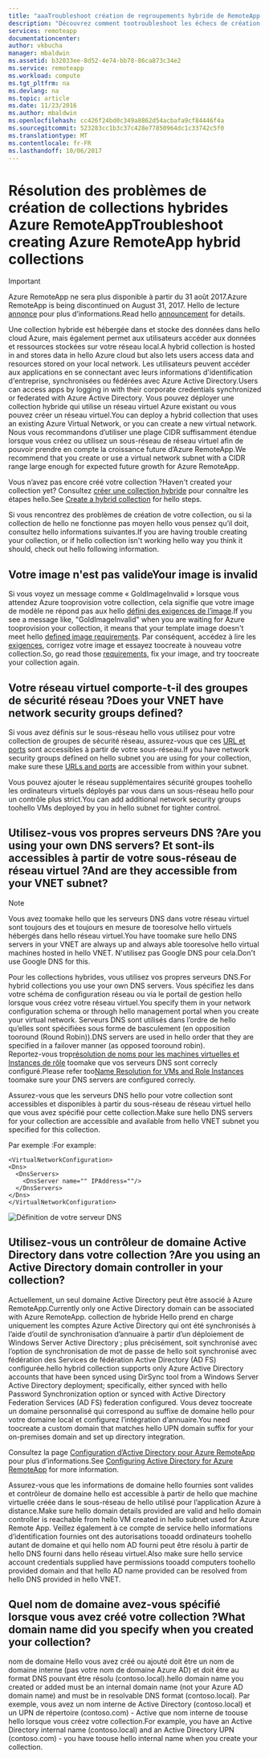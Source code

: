 ```yaml
---
title: "aaaTroubleshoot création de regroupements hybride de RemoteApp | Documents Microsoft"
description: "Découvrez comment tootroubleshoot les échecs de création de collection hybride de RemoteApp"
services: remoteapp
documentationcenter: 
author: vkbucha
manager: mbaldwin
ms.assetid: b32033ee-8d52-4e74-bb78-86ca873c34e2
ms.service: remoteapp
ms.workload: compute
ms.tgt_pltfrm: na
ms.devlang: na
ms.topic: article
ms.date: 11/23/2016
ms.author: mbaldwin
ms.openlocfilehash: cc426f24bd0c349a8862d54acbafa9cf84446f4a
ms.sourcegitcommit: 523283cc1b3c37c428e77850964dc1c33742c5f0
ms.translationtype: MT
ms.contentlocale: fr-FR
ms.lasthandoff: 10/06/2017
---
```

# <a name="troubleshoot-creating-azure-remoteapp-hybrid-collections"></a><span data-ttu-id="3cbd6-103">Résolution des problèmes de création de collections hybrides Azure RemoteApp</span><span class="sxs-lookup"><span data-stu-id="3cbd6-103">Troubleshoot creating Azure RemoteApp hybrid collections</span></span>
> [!IMPORTANT]
> <span data-ttu-id="3cbd6-104">Azure RemoteApp ne sera plus disponible à partir du 31 août 2017.</span><span class="sxs-lookup"><span data-stu-id="3cbd6-104">Azure RemoteApp is being discontinued on August 31, 2017.</span></span> <span data-ttu-id="3cbd6-105">Hello de lecture [annonce](https://go.microsoft.com/fwlink/?linkid=821148) pour plus d’informations.</span><span class="sxs-lookup"><span data-stu-id="3cbd6-105">Read hello [announcement](https://go.microsoft.com/fwlink/?linkid=821148) for details.</span></span>
> 
> 

<span data-ttu-id="3cbd6-106">Une collection hybride est hébergée dans et stocke des données dans hello cloud Azure, mais également permet aux utilisateurs accéder aux données et ressources stockées sur votre réseau local.</span><span class="sxs-lookup"><span data-stu-id="3cbd6-106">A hybrid collection is hosted in and stores data in hello Azure cloud but also lets users access data and resources stored on your local network.</span></span> <span data-ttu-id="3cbd6-107">Les utilisateurs peuvent accéder aux applications en se connectant avec leurs informations d'identification d'entreprise, synchronisées ou fédérées avec Azure Active Directory.</span><span class="sxs-lookup"><span data-stu-id="3cbd6-107">Users can access apps by logging in with their corporate credentials synchronized or federated with Azure Active Directory.</span></span> <span data-ttu-id="3cbd6-108">Vous pouvez déployer une collection hybride qui utilise un réseau virtuel Azure existant ou vous pouvez créer un réseau virtuel.</span><span class="sxs-lookup"><span data-stu-id="3cbd6-108">You can deploy a hybrid collection that uses an existing Azure Virtual Network, or you can create a new virtual network.</span></span> <span data-ttu-id="3cbd6-109">Nous vous recommandons d’utiliser une plage CIDR suffisamment étendue lorsque vous créez ou utilisez un sous-réseau de réseau virtuel afin de pouvoir prendre en compte la croissance future d’Azure RemoteApp.</span><span class="sxs-lookup"><span data-stu-id="3cbd6-109">We recommend that you create or use a virtual network subnet with a CIDR range large enough for expected future growth for Azure RemoteApp.</span></span>

<span data-ttu-id="3cbd6-110">Vous n’avez pas encore créé votre collection ?</span><span class="sxs-lookup"><span data-stu-id="3cbd6-110">Haven't created your collection yet?</span></span> <span data-ttu-id="3cbd6-111">Consultez [créer une collection hybride](remoteapp-create-hybrid-deployment.md) pour connaître les étapes hello.</span><span class="sxs-lookup"><span data-stu-id="3cbd6-111">See [Create a hybrid collection](remoteapp-create-hybrid-deployment.md) for hello steps.</span></span>

<span data-ttu-id="3cbd6-112">Si vous rencontrez des problèmes de création de votre collection, ou si la collection de hello ne fonctionne pas moyen hello vous pensez qu’il doit, consultez hello informations suivantes.</span><span class="sxs-lookup"><span data-stu-id="3cbd6-112">If you are having trouble creating your collection, or if hello collection isn't working hello way you think it should, check out hello following information.</span></span>

## <a name="your-image-is-invalid"></a><span data-ttu-id="3cbd6-113">Votre image n'est pas valide</span><span class="sxs-lookup"><span data-stu-id="3cbd6-113">Your image is invalid</span></span>
<span data-ttu-id="3cbd6-114">Si vous voyez un message comme « GoldImageInvalid » lorsque vous attendez Azure tooprovision votre collection, cela signifie que votre image de modèle ne répond pas aux hello [défini des exigences de l’image](remoteapp-imagereqs.md).</span><span class="sxs-lookup"><span data-stu-id="3cbd6-114">If you see a message like, "GoldImageInvalid" when you are waiting for Azure tooprovision your collection, it means that your template image doesn't meet hello [defined image requirements](remoteapp-imagereqs.md).</span></span> <span data-ttu-id="3cbd6-115">Par conséquent, accédez à lire les [exigences](remoteapp-imagereqs.md), corrigez votre image et essayez toocreate à nouveau votre collection.</span><span class="sxs-lookup"><span data-stu-id="3cbd6-115">So, go read those [requirements](remoteapp-imagereqs.md), fix your image, and try toocreate your collection again.</span></span>

## <a name="does-your-vnet-have-network-security-groups-defined"></a><span data-ttu-id="3cbd6-116">Votre réseau virtuel comporte-t-il des groupes de sécurité réseau ?</span><span class="sxs-lookup"><span data-stu-id="3cbd6-116">Does your VNET have network security groups defined?</span></span>
<span data-ttu-id="3cbd6-117">Si vous avez définis sur le sous-réseau hello vous utilisez pour votre collection de groupes de sécurité réseau, assurez-vous que ces [URL et ports](remoteapp-ports.md) sont accessibles à partir de votre sous-réseau.</span><span class="sxs-lookup"><span data-stu-id="3cbd6-117">If you have network security groups defined on hello subnet you are using for your collection, make sure these [URLs and ports](remoteapp-ports.md) are accessible from within your subnet.</span></span>

<span data-ttu-id="3cbd6-118">Vous pouvez ajouter le réseau supplémentaires sécurité groupes toohello les ordinateurs virtuels déployés par vous dans un sous-réseau hello pour un contrôle plus strict.</span><span class="sxs-lookup"><span data-stu-id="3cbd6-118">You can add additional network security groups toohello VMs deployed by you in hello subnet for tighter control.</span></span>

## <a name="are-you-using-your-own-dns-servers-and-are-they-accessible-from-your-vnet-subnet"></a><span data-ttu-id="3cbd6-119">Utilisez-vous vos propres serveurs DNS ?</span><span class="sxs-lookup"><span data-stu-id="3cbd6-119">Are you using your own DNS servers?</span></span> <span data-ttu-id="3cbd6-120">Et sont-ils accessibles à partir de votre sous-réseau de réseau virtuel ?</span><span class="sxs-lookup"><span data-stu-id="3cbd6-120">And are they accessible from your VNET subnet?</span></span>
> [!NOTE]
> <span data-ttu-id="3cbd6-121">Vous avez toomake hello que les serveurs DNS dans votre réseau virtuel sont toujours des et toujours en mesure de tooresolve hello virtuels hébergés dans hello réseau virtuel.</span><span class="sxs-lookup"><span data-stu-id="3cbd6-121">You have toomake sure hello DNS servers in your VNET are always up and always able tooresolve hello virtual machines hosted in hello VNET.</span></span> <span data-ttu-id="3cbd6-122">N'utilisez pas Google DNS pour cela.</span><span class="sxs-lookup"><span data-stu-id="3cbd6-122">Don't use Google DNS for this.</span></span>
> 
> 

<span data-ttu-id="3cbd6-123">Pour les collections hybrides, vous utilisez vos propres serveurs DNS.</span><span class="sxs-lookup"><span data-stu-id="3cbd6-123">For hybrid collections you use your own DNS servers.</span></span> <span data-ttu-id="3cbd6-124">Vous spécifiez les dans votre schéma de configuration réseau ou via le portail de gestion hello lorsque vous créez votre réseau virtuel.</span><span class="sxs-lookup"><span data-stu-id="3cbd6-124">You specify them in your network configuration schema or through hello management portal when you create your virtual network.</span></span> <span data-ttu-id="3cbd6-125">Serveurs DNS sont utilisés dans l’ordre de hello qu’elles sont spécifiées sous forme de basculement (en opposition tooround (Round Robin)).</span><span class="sxs-lookup"><span data-stu-id="3cbd6-125">DNS servers are used in hello order that they are specified in a failover manner (as opposed tooround robin).</span></span>  
<span data-ttu-id="3cbd6-126">Reportez-vous trop[résolution de noms pour les machines virtuelles et Instances de rôle](../virtual-network/virtual-networks-name-resolution-for-vms-and-role-instances.md) toomake que vos serveurs DNS sont correcly configuré.</span><span class="sxs-lookup"><span data-stu-id="3cbd6-126">Please refer too[Name Resolution for VMs and Role Instances](../virtual-network/virtual-networks-name-resolution-for-vms-and-role-instances.md) toomake sure your DNS servers are configured correcly.</span></span>

<span data-ttu-id="3cbd6-127">Assurez-vous que les serveurs DNS hello pour votre collection sont accessibles et disponibles à partir du sous-réseau de réseau virtuel hello que vous avez spécifié pour cette collection.</span><span class="sxs-lookup"><span data-stu-id="3cbd6-127">Make sure hello DNS servers for your collection are accessible and available from hello VNET subnet you specified for this collection.</span></span>

<span data-ttu-id="3cbd6-128">Par exemple :</span><span class="sxs-lookup"><span data-stu-id="3cbd6-128">For example:</span></span>

    <VirtualNetworkConfiguration>
    <Dns>
      <DnsServers>
        <DnsServer name="" IPAddress=""/>
      </DnsServers>
    </Dns>
    </VirtualNetworkConfiguration>

![Définition de votre serveur DNS](./media/remoteapp-hybridtrouble/dnsvpn.png)

## <a name="are-you-using-an-active-directory-domain-controller-in-your-collection"></a><span data-ttu-id="3cbd6-130">Utilisez-vous un contrôleur de domaine Active Directory dans votre collection ?</span><span class="sxs-lookup"><span data-stu-id="3cbd6-130">Are you using an Active Directory domain controller in your collection?</span></span>
<span data-ttu-id="3cbd6-131">Actuellement, un seul domaine Active Directory peut être associé à Azure RemoteApp.</span><span class="sxs-lookup"><span data-stu-id="3cbd6-131">Currently only one Active Directory domain can be associated with Azure RemoteApp.</span></span> <span data-ttu-id="3cbd6-132">collection de hybride Hello prend en charge uniquement les comptes Azure Active Directory qui ont été synchronisés à l’aide d’outil de synchronisation d’annuaire à partir d’un déploiement de Windows Server Active Directory ; plus précisément, soit synchronisé avec l’option de synchronisation de mot de passe de hello soit synchronisé avec fédération des Services de fédération Active Directory (AD FS) configurée.</span><span class="sxs-lookup"><span data-stu-id="3cbd6-132">hello hybrid collection supports only Azure Active Directory accounts that have been synced using DirSync tool from a Windows Server Active Directory deployment; specifically, either synced with hello Password Synchronization option or synced with Active Directory Federation Services (AD FS) federation configured.</span></span> <span data-ttu-id="3cbd6-133">Vous devez toocreate un domaine personnalisé qui correspond au suffixe de domaine hello pour votre domaine local et configurez l’intégration d’annuaire.</span><span class="sxs-lookup"><span data-stu-id="3cbd6-133">You need toocreate a custom domain that matches hello UPN domain suffix for your on-premises domain and set up directory integration.</span></span>

<span data-ttu-id="3cbd6-134">Consultez la page [Configuration d’Active Directory pour Azure RemoteApp](remoteapp-ad.md) pour plus d’informations.</span><span class="sxs-lookup"><span data-stu-id="3cbd6-134">See [Configuring Active Directory for Azure RemoteApp](remoteapp-ad.md) for more information.</span></span>

<span data-ttu-id="3cbd6-135">Assurez-vous que les informations de domaine hello fournies sont valides et contrôleur de domaine hello est accessible à partir de hello que machine virtuelle créée dans le sous-réseau de hello utilisé pour l’application Azure à distance.</span><span class="sxs-lookup"><span data-stu-id="3cbd6-135">Make sure hello domain details provided are valid and hello domain controller is reachable from hello VM created in hello subnet used for Azure Remote App.</span></span> <span data-ttu-id="3cbd6-136">Veillez également à ce compte de service hello informations d’identification fournies ont des autorisations tooadd ordinateurs toohello autant de domaine et qui hello nom AD fourni peut être résolu à partir de hello DNS fourni dans hello réseau virtuel.</span><span class="sxs-lookup"><span data-stu-id="3cbd6-136">Also make sure hello service account credentials supplied have permissions tooadd computers toohello provided domain and that hello AD name provided can be resolved from hello DNS provided in hello VNET.</span></span>

## <a name="what-domain-name-did-you-specify-when-you-created-your-collection"></a><span data-ttu-id="3cbd6-137">Quel nom de domaine avez-vous spécifié lorsque vous avez créé votre collection ?</span><span class="sxs-lookup"><span data-stu-id="3cbd6-137">What domain name did you specify when you created your collection?</span></span>
<span data-ttu-id="3cbd6-138">nom de domaine Hello vous avez créé ou ajouté doit être un nom de domaine interne (pas votre nom de domaine Azure AD) et doit être au format DNS pouvant être résolu (contoso.local).</span><span class="sxs-lookup"><span data-stu-id="3cbd6-138">hello domain name you created or added must be an internal domain name (not your Azure AD domain name) and must be in resolvable DNS format (contoso.local).</span></span> <span data-ttu-id="3cbd6-139">Par exemple, vous avez un nom interne de Active Directory (contoso.local) et un UPN de répertoire (contoso.com) - Active que nom interne de toouse hello lorsque vous créez votre collection.</span><span class="sxs-lookup"><span data-stu-id="3cbd6-139">For example, you have an Active Directory internal name (contoso.local) and an Active Directory UPN (contoso.com) - you have toouse hello internal name when you create your collection.</span></span>

